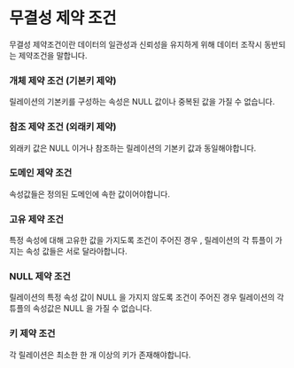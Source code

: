 
# 무결성 제약 조건
무결성 제약조건이란 데이터의 일관성과 신뢰성을 유지하게 위해 데이터 조작시 동반되는 제약조건을 말합니다.


### 개체 제약 조건 (기본키 제약)
릴레이션의 기본키를 구성하는 속성은 NULL 값이나 중복된 값을 가질 수 없습니다.
    
  
### 참조 제약 조건 (외래키 제약)
외래키 값은 NULL 이거나 참조하는 릴레이션의 기본키 값과 동일해야합니다.
    
  
### 도메인 제약 조건
속성값들은 정의된 도메인에 속한 값이어야합니다.
    
### 고유 제약 조건
특정 속성에 대해 고유한 값을 가지도록 조건이 주어진 경우 , 릴레이션의 각 튜플이 가지는 속성 값들은 서로 달라아합니다.
    
### NULL 제약 조건
릴레이션의 특정 속성 값이 NULL 을 가지지 않도록 조건이 주어진 경우 릴레이션의 각 튜플의 속성값은 NULL 을 가질 수 없습니다.
  
### 키 제약 조건
각 릴레이션은 최소한 한 개 이상의 키가 존재해야합니다.
